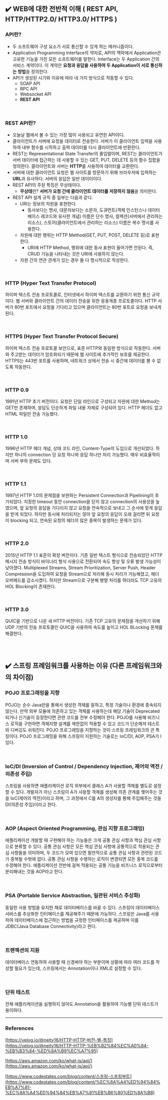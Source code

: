 ## :heavy_check_mark: WEB에 대한 전반적 이해 ( REST API, HTTP/HTTP2.0/ HTTP3.0/ HTTPS ) 

### API란?

* 두 소프트웨어 구성 요소가 서로 통신할 수 있게 하는 메커니즘이다.
* Application Programming Interface의 약자로, API의 맥락에서 Application은 고유한 기능을 가진 모든 소프트웨어를 말한다. Interface는 두 Application 간의 서비스 계약이다. 이 계약은 **요청과 응답을 사용하여 두 Application이 서로 통신하는 방법**을 정의한다. 
* API가 생성된 시기와 이유에 따라 네 가지 방식으로 작동할 수 있다. 
  - SOAP API
  - RPC API
  - Websocket API
  - **REST API**
<br/>

### REST API란?
* 오늘날 웹에서 볼 수 있는 가장 많이 사용되고 유연한 API이다.
* 클라이언트가 서버에 요청을 데이터로 전송한다. 서버가 이 클라이언트 입력을 사용하여 내부 함수를 시작하고 출력 데이터를 다시 클라이언트에 반환한다.
* REST는 Representational State Transfer의 줄임말이며, REST는 클라이언트가 서버 데이터에 접근하는 데 사용할 수 있는 GET, PUT, DELETE 등의 함수 집합을 정의한다. 클라이언트와 서버는 **HTTP**를 사용하여 데이터를 교환한다.
* 서버에 대한 클라이언트 요청은 웹 사이트를 방문하기 위해 브라우저에 입력하는 **URL**과 유사하다. 서버의 응답은 일반 데이터이다.
* REST API의 주된 특징은 무상태이다.
    - **무상태**란? **서버가 요청 간에 클라이언트 데이터를 저장하지 않음**을 의미한다.
* REST API 설계 규칙 중 일부는 다음과 같다.
    - URI는 정보의 자원을 표현한다.
        - 동사보다는 명사, 대문자보다는 소문자, 도큐먼트(객체 인스턴스나 데이터베이스 레코드와 유사한 개념) 이름은 단수 명사, 컬렉션(서버에서 관리하는 리소스), 스토어(클라이언트에서 관리하는 리소스) 이름은 복수 명사를 사용한다.
    - 자원에 대한 행위는 HTTP Method(GET, PUT, POST, DELETE 등)로 표현한다.
        - URI에 HTTP Method, 행위에 대한 동사 표현이 들어가면 안된다. 즉, CRUD 기능을 나타내는 것은 URI에 사용하지 않는다.
    - 자원 간의 연관 관계가 있는 경우 둘 다 명시적으로 작성한다.

<br/>

### HTTP (Hyper Text Transfer Protocol)
하이퍼 텍스트 전송 프로토콜로, 인터넷에서 하이퍼 텍스트를 교환하기 위한 통신 규약이다. 웹 서버와 클라이언트 간의 데이터 전송을 위한 응용계층 프로토콜이다. HTTP 서버가 80번 포트에서 요청을 기다리고 있으며 클라이언트는 80번 포트로 요청을 보내게 된다.

<br/>

### HTTPS (Hyper Text Transfer Protocol Secure)
하이퍼 텍스트 전송 프로토콜 보안으로, 표준 HTTP와 동일한 방식으로 작동한다. 서버와 주고받는 데이터가 암호화되기 때문에 웹 사이트에 추가적인 보호를 제공한다. HTTPS는 443번 포트를 사용하며, 네트워크 상에서 전송 시 중간에 데이터를 볼 수 없도록 작동한다.

<br/>

### HTTP 0.9
1991년 HTTP 초기 버전이다. 요청은 단일 라인으로 구성되고 자원에 대한 Method는 GET만 존재하며, 응답도 단순하게 파일 내용 자체로 구성되어 있다. HTTP 헤더도 없고 HTML 파일만 전송 가능했다.

<br/>

### HTTP 1.0
1996년 HTTP 헤더 개념, 상태 코드 라인, Content-Type의 도입으로 개선되었다. 하지만 하나의 connection 당 요청 하나와 응답 하나만 처리 가능했다. 매우 비효율적이며 서버 부하 문제도 있다.

<br/>

### HTTP 1.1
1997년 HTTP 1.0의 문제점을 보완하는 Persistent Connection과 Pipelining이 추가되었다. 지정한 timeout 동안 connection을 닫지 않고 connection의 사용성을 높였으며, 앞 요청의 응답을 기다리지 않고 요청을 연속적으로 보내고 그 순서에 맞게 응답을 받게 되었다. 하지만 동시에 처리되지는 않아 앞 요청의 응답이 오래 걸리면 뒤 요청이 blocking 되고, 연속된 요청의 헤더의 많은 중복이 발생하는 문제가 있다.

<br/>

### HTTP 2.0
2015년 HTTP 1.1 표준의 확장 버전이다. 기존 일반 텍스트 형식으로 전송되었던 HTTP 메시지 전송 방식이 바이너리 형식 사용으로 전환되어 속도 향상 및 오류 발생 가능성이 낮아졌다. Multiplexed Streams, Stream Prioritization, Server Push, Header Compression을 도입하여 요청을 Stream으로 처리해 동시 처리가 가능해졌고, 헤더 오버헤드를 감소시켰다. 하지만 Stream으로 구분해 병렬 처리를 하더라도 TCP 고유의 HOL Blocking이 존재한다. 
  
<br/>

### HTTP 3.0
QUIC을 기반으로 나온 새 HTTP 버전이다. 기존 TCP 고유의 문제점을 개선하기 위해 UDP 기반의 전송 프로토콜인 QUIC을 사용하여 속도를 높이고 HOL BLocking 문제를 해결한다.

<br/>
<br/>

## :heavy_check_mark: 스프링 프레임워크를 사용하는 이유 (다른 프레임워크와의 차이점)

### POJO 프로그래밍을 지향
POJO는 순수 Java만을 통해서 생성한 객체를 말하고, 특정 기술이나 환경에 종속되지 않는다. 만약 외부 모듈에 의존하고 있는 객체를 사용하는데 해당 기술이 Deprecated되거나 신기술이 등장한다면 관련 코드를 전부 수정해야 한다. POJO를 사용해 비즈니스 로직을 구현하면 객체지향 설계를 제한없이 적용할 수 있고 코드가 단순해져 테스트와 디버깅도 쉬워진다.
POJO 프로그래밍을 지향하는 것이 스프링 프레임워크의 큰 특징이다. POJO 프로그래밍을 위해 스프링이 지원하는 기술로는 IoC/DI, AOP, PSA가 I있다.

<br/>

### IoC/DI (Inversion of Control / Dependency Injection, 제어의 역전 / 의존성 주입)
스프링을 사용하면 애플리케이션 로직 외부에서 클래스 A가 사용할 객체를 별도로 설정할 수 있다. 개발자가 아닌 스프링이 A가 사용할 객체를 생성해 의존 관계를 맺어주는 것을 IoC(제어의 역전)이라고 하며, 그 과정에서 C를 A의 생성자를 통해 주입해주는 것을 DI(의존성 주입)이라고 한다.

<br/>

### AOP (Aspect Oriented Programming, 관심 지향 프로그래밍)
애플리케이션 개발할 때 구현해야 하는 기능들은 크게 공통 관심 사항과 핵심 관심 사항으로 분류할 수 있다. 공통 관심 사항은 모든 핵심 관심 사항에 공통적으로 적용되는 관심 사항들을 의미하며, 두 코드가 모여 있으면 필연적으로 공통 관심 사항과 관련된 코드가 중복될 수밖에 없다. 공통 관심 사항을 수행하는 로직이 변경되면 모든 중복 코드를 수정해야 한다. 애플리케이션 전반에 걸쳐 적용되는 공통 기능을 비즈니스 로직으로부터 분리해내는 것을 AOP라고 한다.

<br/>

### PSA (Portable Service Abstraction, 일관된 서비스 추상화)
동일한 사용 방법을 유지한 채로 데이터베이스를 바꿀 수 있다. 스프링이 데이터베이스 서비스를 추상화한 인터페이스를 제공해주기 때문에 가능하다. 스프링은 Java를 사용하여 데이터베이스에 접근하는 방법을 규정한 인터페이스를 제공하며 이를 JDBC(Java Database Connectivity)라고 한다. 
  
<br/>

### 트랜잭션의 지원
데이터베이스 연동하여 사용할 때 신경써야 하는 부분이며 상황에 따라 여러 코드를 작성할 필요가 있는데, 스프링에서는 Annotation이나 XML로 설정할 수 있다.

<br/>

### 단위 테스트
전체 애플리케이션을 실행하지 않아도  Annotation을 활용하여 기능별 단위 테스트가 용이하다.


<hr/>

### References
[https://velog.io/@neity16/HTTP-HTTP-버전-별-특징](https://velog.io/@neity16/HTTP-HTTP-%EB%B2%84%EC%A0%84-%EB%B3%84-%ED%8A%B9%EC%A7%95)

[https://aws.amazon.com/ko/what-is/api/](https://aws.amazon.com/ko/what-is/api/)

[https://www.codestates.com/blog/content/스프링-스프링부트](https://www.codestates.com/blog/content/%EC%8A%A4%ED%94%84%EB%A7%81-%EC%8A%A4%ED%94%84%EB%A7%81%EB%B6%80%ED%8A%B8)
